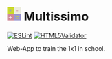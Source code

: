 # ![Logo](/src/multissimo_32x.png) Multissimo

[![ESLint](https://github.com/imolb/multissimo/actions/workflows/eslint.yml/badge.svg?branch=main)](https://github.com/imolb/multissimo/actions/workflows/eslint.yml)
[![HTML5Validator](https://github.com/imolb/multissimo/actions/workflows/html5validator.yml/badge.svg)](https://github.com/imolb/multissimo/actions/workflows/html5validator.yml)

Web-App to train the 1x1 in school.
